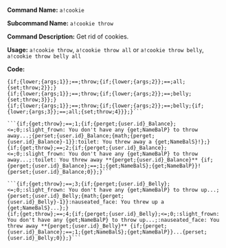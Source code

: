 **Command Name:** `a!cookie`

**Subcommand Name:** `a!cookie throw`

**Command Description:**
Get rid of cookies.

**Usage:**
`a!cookie throw`, `a!cookie throw all` or `a!cookie throw belly`, `a!cookie throw belly all`

**Code:**
```{if;{lower;{args;1}};==;throw;{set;throw;1}}
{if;{lower;{args;1}};==;throw;{if;{lower;{args;2}};==;all;{set;throw;2}};}
{if;{lower;{args;1}};==;throw;{if;{lower;{args;2}};==;belly;{set;throw;3}};}
{if;{lower;{args;1}};==;throw;{if;{lower;{args;2}};==;belly;{if;{lower;{args;3}};==;all;{set;throw;4}}};}```

```{if;{get;throw};==;1;{if;{perget;{user.id}_Balance};<=;0;:slight_frown: You don't have any {get;NameBalP} to throw away...;{perset;{user.id}_Balance;{math;{perget;{user.id}_Balance}-1}}:toilet: You threw away a {get;NameBalS}!};}
{if;{get;throw};==;2;{if;{perget;{user.id}_Balance};<=;0;:slight_frown: You don't have any {get;NameBalP} to throw away...;:toilet: You threw away **{perget;{user.id}_Balance}** {if;{perget;{user.id}_Balance};==;1;{get;NameBalS};{get;NameBalP}}!{perset;{user.id}_Balance;0}};}```

```{if;{get;throw};==;3;{if;{perget;{user.id}_Belly};<=;0;:slight_frown: You don't have any {get;NameBalP} to throw up...;{perset;{user.id}_Belly;{math;{perget;{user.id}_Belly}-1}}:nauseated_face: You threw up a {get;NameBalS}...};}
{if;{get;throw};==;4;{if;{perget;{user.id}_Belly};<=;0;:slight_frown: You don't have any {get;NameBalP} to throw up...;:nauseated_face: You threw away **{perget;{user.id}_Belly}** {if;{perget;{user.id}_Balance};==;1;{get;NameBalS};{get;NameBalP}}...{perset;{user.id}_Belly;0}};}```
